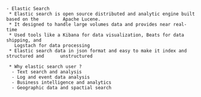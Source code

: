  	- Elastic Search
 	 * Elastic search is open source distributed and analytic engine built based on the 		Apache Lucene.
 	 * It designed to handle large volumes data and provides near real-time
 	 * Used tools like a Kibana for data visualization, Beats for data shipping, and 
 	   Logstach for data processing  
 	 * Elastic search data in json format and easy to make it index and structured and 		unstructured
 	 
 	 * Why elastic search user ?
 	  - Text search and analysis
 	  - Log and event data analysis 
 	  - Business intelligence and analytics
 	  - Geographic data and spactial search
 	  
 	  
 	 
 
